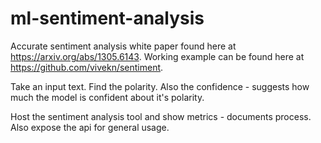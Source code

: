 # ml-sentiment-analysis

Accurate sentiment analysis white paper found here at https://arxiv.org/abs/1305.6143.
Working example can be found here at https://github.com/vivekn/sentiment.

Take an input text. 
Find the polarity. 
Also the confidence - suggests how much the model is confident about it's polarity. 

Host the sentiment analysis tool and show metrics - documents process. Also expose the api for general usage. 
